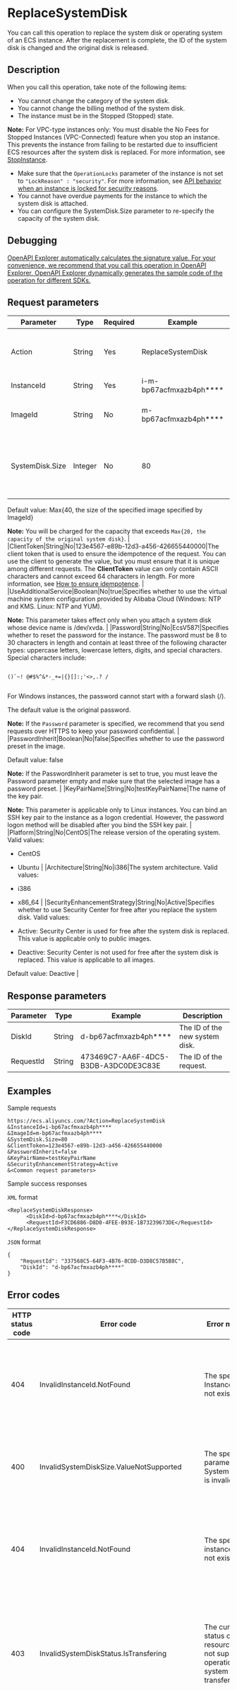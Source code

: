 # ReplaceSystemDisk

You can call this operation to replace the system disk or operating system of an ECS instance. After the replacement is complete, the ID of the system disk is changed and the original disk is released.

## Description

When you call this operation, take note of the following items:

-   You cannot change the category of the system disk.
-   You cannot change the billing method of the system disk.
-   The instance must be in the Stopped \(Stopped\) state.

**Note:** For VPC-type instances only: You must disable the No Fees for Stopped Instances \(VPC-Connected\) feature when you stop an instance. This prevents the instance from failing to be restarted due to insufficient ECS resources after the system disk is replaced. For more information, see [StopInstance](~~25501~~).

-   Make sure that the `OperationLocks` parameter of the instance is not set to `"LockReason" : "security"`. For more information, see [API behavior when an instance is locked for security reasons](~~25695~~).
-   You cannot have overdue payments for the instance to which the system disk is attached.
-   You can configure the SystemDisk.Size parameter to re-specify the capacity of the system disk.

## Debugging

[OpenAPI Explorer automatically calculates the signature value. For your convenience, we recommend that you call this operation in OpenAPI Explorer. OpenAPI Explorer dynamically generates the sample code of the operation for different SDKs.](https://api.aliyun.com/#product=Ecs&api=ReplaceSystemDisk&type=RPC&version=2014-05-26)

## Request parameters

|Parameter|Type|Required|Example|Description|
|---------|----|--------|-------|-----------|
|Action|String|Yes|ReplaceSystemDisk|The operation that you want to perform. Set the value to ReplaceSystemDisk. |
|InstanceId|String|Yes|i-m-bp67acfmxazb4ph\*\*\*\*|The ID of the instance. |
|ImageId|String|No|m-bp67acfmxazb4ph\*\*\*\*|The ID of the image to be used to replace the system disk. |
|SystemDisk.Size|Integer|No|80|The capacity of the new system disk. Unit: GiB. Valid values: Max\{20, the size of the image specified by ImageId\} to 500.

Default value: Max\{40, the size of the specified image specified by ImageId\}

**Note:** You will be charged for the capacity that exceeds `Max{20, the capacity of the original system disk}`. |
|ClientToken|String|No|123e4567-e89b-12d3-a456-426655440000|The client token that is used to ensure the idempotence of the request. You can use the client to generate the value, but you must ensure that it is unique among different requests. The **ClientToken** value can only contain ASCII characters and cannot exceed 64 characters in length. For more information, see [How to ensure idempotence](~~25693~~). |
|UseAdditionalService|Boolean|No|true|Specifies whether to use the virtual machine system configuration provided by Alibaba Cloud \(Windows: NTP and KMS. Linux: NTP and YUM\).

**Note:** This parameter takes effect only when you attach a system disk whose device name is /dev/xvda. |
|Password|String|No|EcsV587!|Specifies whether to reset the password for the instance. The password must be 8 to 30 characters in length and contain at least three of the following character types: uppercase letters, lowercase letters, digits, and special characters. Special characters include:

```

()`~! @#$%^&*-_+=|{}[]:;'<>,.? /
                                
```

For Windows instances, the password cannot start with a forward slash \(/\).

The default value is the original password.

**Note:** If the `Password` parameter is specified, we recommend that you send requests over HTTPS to keep your password confidential. |
|PasswordInherit|Boolean|No|false|Specifies whether to use the password preset in the image.

Default value: false

**Note:** If the PasswordInherit parameter is set to true, you must leave the Password parameter empty and make sure that the selected image has a password preset. |
|KeyPairName|String|No|testKeyPairName|The name of the key pair.

**Note:** This parameter is applicable only to Linux instances. You can bind an SSH key pair to the instance as a logon credential. However, the password logon method will be disabled after you bind the SSH key pair. |
|Platform|String|No|CentOS|The release version of the operating system. Valid values:

-   CentOS
-   Ubuntu |
|Architecture|String|No|i386|The system architecture. Valid values:

-   i386
-   x86\_64 |
|SecurityEnhancementStrategy|String|No|Active|Specifies whether to use Security Center for free after you replace the system disk. Valid values:

-   Active: Security Center is used for free after the system disk is replaced. This value is applicable only to public images.
-   Deactive: Security Center is not used for free after the system disk is replaced. This value is applicable to all images.

Default value: Deactive |

## Response parameters

|Parameter|Type|Example|Description|
|---------|----|-------|-----------|
|DiskId|String|d-bp67acfmxazb4ph\*\*\*\*|The ID of the new system disk. |
|RequestId|String|473469C7-AA6F-4DC5-B3DB-A3DC0DE3C83E|The ID of the request. |

## Examples

Sample requests

```
https://ecs.aliyuncs.com/?Action=ReplaceSystemDisk
&InstanceId=i-bp67acfmxazb4ph****
&ImageId=m-bp67acfmxazb4ph****
&SystemDisk.Size=80
&ClientToken=123e4567-e89b-12d3-a456-426655440000
&PasswordInherit=false
&KeyPairName=testKeyPairName
&SecurityEnhancementStrategy=Active
&<Common request parameters>
```

Sample success responses

`XML` format

```
<ReplaceSystemDiskResponse>
      <DiskId>d-bp67acfmxazb4ph****</DiskId>
      <RequestId>F3CD6886-D8D0-4FEE-B93E-1B73239673DE</RequestId>
</ReplaceSystemDiskResponse>
```

`JSON` format

```
{
    "RequestId": "337568C5-64F3-4B76-8CDD-D3D8C57B5B8C",
    "DiskId": "d-bp67acfmxazb4ph****"
}
```

## Error codes

|HTTP status code|Error code|Error message|Description|
|----------------|----------|-------------|-----------|
|404|InvalidInstanceId.NotFound|The specified InstanceId does not exist.|The error message returned because the specified instance does not exist. Check whether the instance ID is correct.|
|400|InvalidSystemDiskSize.ValueNotSupported|The specified parameter SystemDisk.Size is invalid.|The error message returned because the specified SystemDisk.Size parameter is invalid.|
|404|InvalidInstanceId.NotFound|The specified instance does not exist.|The error message returned because the specified instance does not exist. Check whether the instance ID is correct.|
|403|InvalidSystemDiskStatus.IsTransfering|The current status of the resource does not support this operation, system disk is transfering.|The error message returned because the operation is not supported while the resource is in the current state. Try again after the system disk stops transmitting data.|
|403|IncorrectDiskStatus|The current disk status does not support this operation.|The error message returned because the operation is not supported while the disk is in the current state. Make sure that the disk is available and you have no overdue payments.|
|404|InvalidImageId.NotFound|The specified ImageId does not exist.|The error message returned because the specified image does not exist in this account. Check whether the image ID is correct.|
|403|IncorrectInstanceStatus|The current status of the resource does not support this operation.|The error message returned because the operation is not supported while the resource is in the current state.|
|403|InstanceLockedForSecurity|The instance is locked due to security.|The error message returned because the operation is not supported while the instance is locked for security reasons.|
|403|ImageNotSubscribed|The specified image has not be subscribed.|The error message returned because you have not subscribed to the specified Alibaba Cloud Marketplace image.|
|403|ImageRemovedInMarket|The specified market image is not available, Or the specified user defined image includes product code because it is based on an image subscribed from marketplace, and that image in marketplace includeing exact the same product code has been removed.|The error message returned because the specified Alibaba Cloud Marketplace image is unavailable, or the specified custom image contains the product code of the Alibaba Cloud Marketplace image from which the custom image is derived and the Alibaba Cloud Marketplace image has been removed from Alibaba Cloud Marketplace.|
|500|OperationDenied|Internal Error.|The error message returned because an unknown internal error occurs.|
|400|InvalidParameter.Conflict|The specified image does not support the specified instance type.|The error message returned because the specified image cannot be used for the specified instance type.|
|404|InvalidSystemDiskSize.MoreThanMaxSize|The specified SystemDisk.Size parameter exceeds the maximum size.|The error message returned because the maximum size of the specified system disk has been reached.|
|500|InternalError|The request processing has failed due to some unknown error.|The error message returned because an internal error has occurred. Try again later. If the problem persists, submit a ticket.|
|403|InstanceExpiredOrInArrears|The specified operation is denied as your prepay instance is expired \(prepay mode\) or in arrears \(afterpay mode\).|The error message returned because the subscription instance has expired. Renew the instance first.|
|403|ChargeTypeViolation|The operation is not permitted due to charge type of the instance.|The error message returned because the billing method of the instance does not support this operation.|
|403|DiskCreatingSnapshot|The operation is denied due to a snapshot of the specified disk is not completed yet.|The error message returned because a snapshot of the specified disk is being created.|
|403|IoOptimized.NotSupported|The specified image is not support IoOptimized Instance.|The error message returned because the specified image does not support I/O optimized instances.|
|403|ImageNotSupportInstanceType|The specified image don not support the InstanceType instance.|The error message returned because the specified image does not support the specified instance type.|
|403|QuotaExceed.BuyImage|The specified image is from the image market,You have not bought it or your quota has been exceeded.|The error message returned because you have not purchased the specified Alibaba Cloud Marketplace image or you have no image quotas.|
|404|InvalidSystemDiskSize.LessThanImageSize|The specified parameter SystemDisk.Size is less than the image size.|The error message returned because the specified system disk size is smaller than the image size.|
|404|InvalidSystemDiskSize.LessThanMinSize|The specified parameter SystemDisk.Size is less than the min size.|The error message returned because the specified system disk size is smaller than the minimum size.|
|404|NoSuchResource|The specified resource is not found.|The error message returned because the specified resource does not exist.|
|400|InvalidSystemDiskSize.ImageNotSupportResize|The specified image does not support resize.|The error message returned because the specified image does not support resizing.|
|400|InvalidSystemDiskSize|The specified parameter SystemDisk.Size is invalid.|The error message returned because the specified SystemDisk.Size parameter is invalid.|
|403|INST\_HAS\_UNPAID\_ORDER|The instance has unpaid order.|The error message returned because you have overdue payments for the instance.|
|400|InvalidSystemDiskSize.ValueNotSupported|The specified parameter SystemDisk.Size is invalid|The error message returned because the specified SystemDisk.Size parameter is invalid.|
|400|InvalidPassword.Malformed|The specified parameter "Password" is not valid.|The error message returned because the specified Password parameter is invalid.|
|400|InvalidPasswordParam.Mismatch|The input password should be null when passwdInherit is true.|The error message returned because the Password parameter is specified while PasswdInherit is set to true.|
|400|OperationDenied|The specified image contains the snapshot of the data disk,does not support this operation.|The error message returned because the operation is not supported while the image contains data disk snapshots.|
|400|InvalidDiskCategory.ValueNotSupported|The specified parameter "DiskCategory" is not valid.|The error message returned because the specified DiskCategory parameter is invalid.|
|403|OperationDenied.InstanceCreating|The specified instance is creating.|The error message returned because the specified instance already exists.|
|400|InvalidParameter.Conflict|%s|The error message returned because the specified parameters are invalid. Check whether the parameters conflict with each other.|
|400|InvalidSystemDiskSize.ValueNotSupported|%s|The error message returned because the specified system disk size is not supported.|
|400|OperationDenied|%s|The error message returned because the operation is denied.|
|400|InvalidKeyPairName.NotFound|The specified KeyPairName does not exist.|The error message returned because the specified key pair name does not exist.|
|400|DependencyViolation.IoOptimize|The specified parameter InstanceId is not valid.|The error message returned because the specified instance is not an I/O optimized instance.|
|403|InvalidParameter.NotMatch|%s|The error message returned because the specified parameters are invalid. Check whether the parameters conflict with each other.|
|400|MissingParameter.Architecture|Architecture should not be null.|The error message returned because the Architecture parameter is not specified.|
|400|InvalidArchitecture.Malformed|Architecture is not valid.|The error message returned because the specified Architecture parameter is invalid. Check whether the parameter is specified in the correct format.|
|400|MissingParameter.Platform|Platform should not be null.|The error message returned because the Platform parameter is not specified.|
|400|InvalidPlatform.Malformed|Platform is not valid.|The error message returned because the specified Platform parameter is invalid.|
|400|InvalidParameter.AllEmpty|%s|The error message returned because the required parameters are specified.|
|400|InvalidDiskId.NotFound|The specified disk do not exist.|The error message returned because the specified disk does not exist.|
|400|InvalidDatadisk.DiskStatusViolation|The operation is not permitted due to status of the Datadisk.|The error message returned because the operation is not supported while the disk is in the current state.|
|400|InvalidDatadisk.DiskCategoryViolation|The operation is not permitted due to category of the Datadisk.|The error message returned because the disk category does not support the operation.|
|403|ResourcesNotInSameZone|The specified instance and disk are not in the same zone.|The error message returned because the specified instance and disk are not in the same zone.|
|400|InvalidSystemDiskSize.ValueNotSupported|The specified SystemDiskSize is not valid.|The error message returned because the specified SystemDisk.Size parameter is invalid.|
|400|MissingParameter|The input parameter "ImageId" that is mandatory for processing this request is not supplied.|The error message returned because the ImageId parameter is not specified.|
|403|ImageNotSupportInstanceType|The specified instanceType is not supported by instance with marketplace image.|The error message returned because the specified Alibaba Cloud Marketplace image does not support the specified instance type.|
|500|InternalError|The request processing has failed due to some unknown error, exception or failure.|The error message returned because an internal error has occurred. Try again later. If the problem persists, submit a ticket.|
|403|OperationDenied.ImageNotValid|%s|The error message returned because the image does not support the operation.|

For a list of error codes, visit the [API Error Center](https://error-center.alibabacloud.com/status/product/Ecs).

